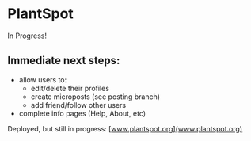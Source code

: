 # PlantSpot
 In Progress!

## Immediate next steps:
- allow users to: 
  - edit/delete their profiles
  - create microposts (see posting branch)
  - add friend/follow other users
- complete info pages (Help, About, etc)
  


Deployed, but still in progress:
[www.plantspot.org](www.plantspot.org)
